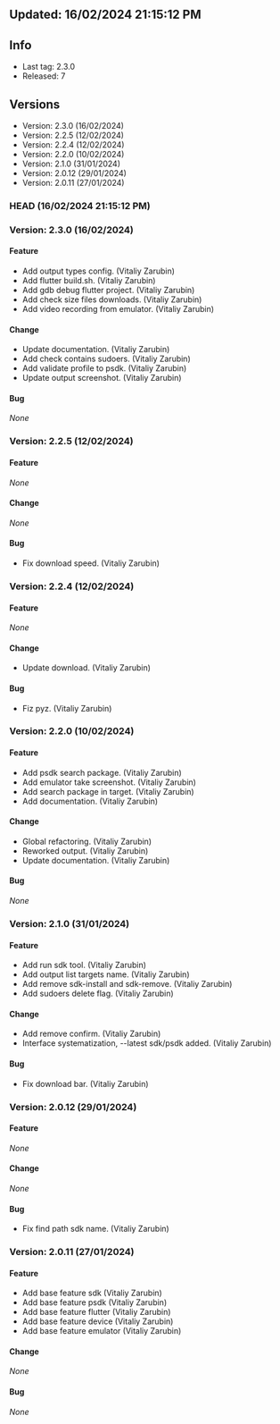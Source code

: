 


## Updated: 16/02/2024 21:15:12 PM

## Info

- Last tag: 2.3.0
- Released: 7

## Versions
- Version: 2.3.0 (16/02/2024)
- Version: 2.2.5 (12/02/2024)
- Version: 2.2.4 (12/02/2024)
- Version: 2.2.0 (10/02/2024)
- Version: 2.1.0 (31/01/2024)
- Version: 2.0.12 (29/01/2024)
- Version: 2.0.11 (27/01/2024)


### HEAD (16/02/2024 21:15:12 PM)


### Version: 2.3.0 (16/02/2024)


#### Feature

* Add output types config. (Vitaliy Zarubin)
* Add flutter build.sh. (Vitaliy Zarubin)
* Add gdb debug flutter project. (Vitaliy Zarubin)
* Add check size files downloads. (Vitaliy Zarubin)
* Add video recording from emulator. (Vitaliy Zarubin)

#### Change

* Update documentation. (Vitaliy Zarubin)
* Add check contains sudoers. (Vitaliy Zarubin)
* Add validate profile to psdk. (Vitaliy Zarubin)
* Update output screenshot. (Vitaliy Zarubin)

#### Bug

*None*

### Version: 2.2.5 (12/02/2024)


#### Feature

*None*

#### Change

*None*

#### Bug

* Fix download speed. (Vitaliy Zarubin)

### Version: 2.2.4 (12/02/2024)


#### Feature

*None*

#### Change

* Update download. (Vitaliy Zarubin)

#### Bug

* Fiz pyz. (Vitaliy Zarubin)

### Version: 2.2.0 (10/02/2024)


#### Feature

* Add psdk search package. (Vitaliy Zarubin)
* Add emulator take screenshot. (Vitaliy Zarubin)
* Add search package in target. (Vitaliy Zarubin)
* Add documentation. (Vitaliy Zarubin)

#### Change

* Global refactoring. (Vitaliy Zarubin)
* Reworked output. (Vitaliy Zarubin)
* Update documentation. (Vitaliy Zarubin)

#### Bug

*None*

### Version: 2.1.0 (31/01/2024)


#### Feature

* Add run sdk tool. (Vitaliy Zarubin)
* Add output list targets name. (Vitaliy Zarubin)
* Add remove sdk-install and sdk-remove. (Vitaliy Zarubin)
* Add sudoers delete flag. (Vitaliy Zarubin)

#### Change

* Add remove confirm. (Vitaliy Zarubin)
* Interface systematization, --latest sdk/psdk added. (Vitaliy Zarubin)

#### Bug

* Fix download bar. (Vitaliy Zarubin)

### Version: 2.0.12 (29/01/2024)


#### Feature

*None*

#### Change

*None*

#### Bug

* Fix find path sdk name. (Vitaliy Zarubin)

### Version: 2.0.11 (27/01/2024)


#### Feature

* Add base feature sdk (Vitaliy Zarubin)
* Add base feature psdk (Vitaliy Zarubin)
* Add base feature flutter (Vitaliy Zarubin)
* Add base feature device (Vitaliy Zarubin)
* Add base feature emulator (Vitaliy Zarubin)

#### Change

*None*

#### Bug

*None*

